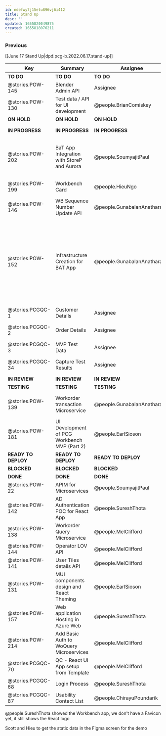 ```yaml
---
id: ndefwy7j15etu896vj6i412
title: Stand Up
desc: ''
updated: 1655820049875
created: 1655818076211
---
```


### Previous

[[June 17 Stand Up|dpd.pcg-b.2022.06.17.stand-up]]

| Key                 | Summary                                      | Assignee                     | Notes                                                                                                                                         | Components                         |
| ------------------- | -------------------------------------------- | ---------------------------- | --------------------------------------------------------------------------------------------------------------------------------------------- | ---------------------------------- |
| **TO DO**           | **TO DO**                                    | **TO DO**                    | **TO DO**                                                                                                                                     | **TO DO**                          |
| @stories.POW-145    | Blender Admin API                            | Assignee                     |                                                                                                                                               | Microservices and API              |
| @stories.POW-130    | Test data / API for UI development           | @people.BrianComiskey        |                                                                                                                                               | Testing; UI Front End              |
| **ON HOLD**         | **ON HOLD**                                  | **ON HOLD**                  | **ON HOLD**                                                                                                                                   | **ON HOLD**                        |
| **IN PROGRESS**     | **IN PROGRESS**                              | **IN PROGRESS**              | **IN PROGRESS**                                                                                                                               | **IN PROGRESS**                    |
| @stories.POW-202    | BaT App Integration with StoreP and Aurora   | @people.SoumyajitPaul       | Mapping will be reviewed today and completed today                                                                                            | Integration                        |
| @stories.POW-199    | Workbench Card                               | @people.HieuNgo              | Technical review will be done                                                                                                                 | UX                                 |
| @stories.POW-146    | WB Sequence Number Update API                | @people.GunabalanAnatharajan |                                                                                                                                               | Microservices and API              |
| @stories.POW-152    | Infrastructure Creation for BAT App          | @people.GunabalanAnatharajan | Sub-task - 156 will be done today, will be moved to testing, Jason and Guna are in workshop today and tomorrow, Suresh to follow up with them |                                    |
| @stories.PCGQC-1    | Customer Details                             | Assignee                     |                                                                                                                                               |                                    |
| @stories.PCGQC-2    | Order Details                                | Assignee                     | Waiting on DB and test data                                                                                                                   |                                    |
| @stories.PCGQC-3    | MVP Test Data                                | Assignee                     |                                                                                                                                               |                                    |
| @stories.PCGQC-34   | Capture Test Results                         | Assignee                     | Waiting on DB and test data                                                                                                                   | Microservices and API              |
| **IN REVIEW**       | **IN REVIEW**                                | **IN REVIEW**                | **IN REVIEW**                                                                                                                                 | **ON HOLD**                        |
| **TESTING**         | **TESTING**                                  | **TESTING**                  | **TESTING**                                                                                                                                   | **BLOCKED**                        |
| @stories.POW-139    | Workorder transaction Microservice           | @people.GunabalanAnatharajan | Brian did API with Guna and Chirayu                                                                                                           | Microservices and API              |
| @stories.POW-181    | UI Development of PCG Workbench MVP (Part 2) | @people.EarlSioson           | Will be tested by Brian in Dev                                                                                                                | UI Front End                       |
| **READY TO DEPLOY** | **READY TO DEPLOY**                          | **READY TO DEPLOY**          | **READY TO DEPLOY**                                                                                                                           | **BLOCKED**                        |
| **BLOCKED**         | **BLOCKED**                                  | **BLOCKED**                  | **BLOCKED**                                                                                                                                   | **BLOCKED**                        |
| **DONE**            | **DONE**                                     | **DONE**                     | **DONE**                                                                                                                                      | **DONE**                           |
| @stories.POW-22     | APIM for Microservices                       | @people.SoumyajitPaul       |                                                                                                                                               | Microservices and API              |
| @stories.POW-142    | AD Authentication POC for React App          | @people.SureshThota          |                                                                                                                                               | Microservices and API;UI Front End |
| @stories.POW-138    | Workorder Query Microservice                 | @people.MelClifford          |                                                                                                                                               | Microservices and API              |
| @stories.POW-144    | Operator LOV API                             | @people.MelClifford          |                                                                                                                                               | Microservices and API              |
| @stories.POW-141    | User Tiles details API                       | @people.MelClifford          |                                                                                                                                               | Microservices and API              |
| @stories.POW-131    | MUI components design and React Theming      | @people.EarlSioson           |                                                                                                                                               | UI Front End;UX                    |
| @stories.POW-157    | Web application Hosting in Azure Web         | @people.SureshThota          |                                                                                                                                               |                                    |
| @stories.POW-214    | Add Basic Auth to WoQuery Microservices      | @people.MelClifford          | Converted to a subtask                                                                                                                        |                                    |
| @stories.PCGQC-70   | QC - React UI App setup from Template        | @people.MelClifford          |                                                                                                                                               | UI Front End                       |
| @stories.PCGQC-68   | Login Process                                | @people.SureshThota          |                                                                                                                                               |                                    |
| @stories.PCGQC-87   | Usability Contact List                       | @people.ChirayuPoundarik     |                                                                                                                                               |                                    |



@people.SureshThota showed the Workbench app, we don't have a Favicon yet, it still shows the React logo

Scott and Hieu to get the static data in the Figma screen for the demo 
